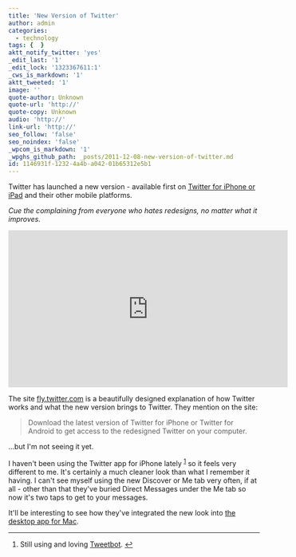 ```yaml
---
title: 'New Version of Twitter'
author: admin
categories:
  - technology
tags: {  }
aktt_notify_twitter: 'yes'
_edit_last: '1'
_edit_lock: '1323367611:1'
_cws_is_markdown: '1'
aktt_tweeted: '1'
image: ''
quote-author: Unknown
quote-url: 'http://'
quote-copy: Unknown
audio: 'http://'
link-url: 'http://'
seo_follow: 'false'
seo_noindex: 'false'
_wpcom_is_markdown: '1'
_wpghs_github_path: _posts/2011-12-08-new-version-of-twitter.md
id: 1146931f-1232-4a4b-a042-01b65312e5b1
---
```

<p>Twitter has launched a new version - available first on <a href="http://click.linksynergy.com/fs-bin/stat?id=6PFrOqNV4B8&offerid=146261&type=3&subid=0&tmpid=1826&RD_PARM1=http%253A%252F%252Fitunes.apple.com%252Fca%252Fapp%252Ftwitter%252Fid333903271%253Fmt%253D8%2526uo%253D4%2526partnerId%253D30" target="itunes_store">Twitter for iPhone or iPad</a> and their other mobile platforms.</p>
<p><em>Cue the complaining from everyone who hates redesigns, no matter what it improves.</em></p>
<div align="center"><iframe width="560" height="315" src="http://www.youtube.com/embed/0qqDy5BmYKE?rel=0&amp;hd=1" frameborder="0" allowfullscreen></iframe></div>
<p>The site <a href="http://fly.twitter.com/">fly.twitter.com</a> is a beautifully designed explanation of how Twitter works and what the new version brings to Twitter. They mention on the site:</p>
<blockquote><p>Download the latest version of Twitter for iPhone or Twitter for Android to get access to the redesigned Twitter on your computer.</p></blockquote>
<p>...but I'm not seeing it yet.</p>
<p>I haven't been using the Twitter app for iPhone lately <sup id="fnref-19883:1"><a href="#fn-19883:1" rel="footnote">1</a></sup> so it feels very different to me. It's certainly a much cleaner look than what I remember it having. I can't see myself using the new Discover or Me tab very often, if at all - other than that they've buried Direct Messages under the Me tab so now it's two taps to get to your messages.</p>
<p>It'll be interesting to see how they've integrated the new look into <a href="http://click.linksynergy.com/fs-bin/stat?id=6PFrOqNV4B8&offerid=146261&type=3&subid=0&tmpid=1826&RD_PARM1=http%253A%252F%252Fitunes.apple.com%252Fca%252Fapp%252Ftwitter%252Fid409789998%253Fmt%253D12%2526uo%253D4%2526partnerId%253D30" target="itunes_store">the desktop app for Mac</a>.</p>
<div class="footnotes">
<hr />
<ol>
<li id="fn-19883:1">
Still using and loving <a href="http://click.linksynergy.com/fs-bin/stat?id=6PFrOqNV4B8&offerid=146261&type=3&subid=0&tmpid=1826&RD_PARM1=http%253A%252F%252Fitunes.apple.com%252Fca%252Fapp%252F%252Fid428851691%253Fmt%253D8%2526uo%253D4%2526partnerId%253D30" target="itunes_store">Tweetbot</a>.&#160;<a href="#fnref-19883:1" rev="footnote">&#8617;</a>
</li>
</ol>
</div>
